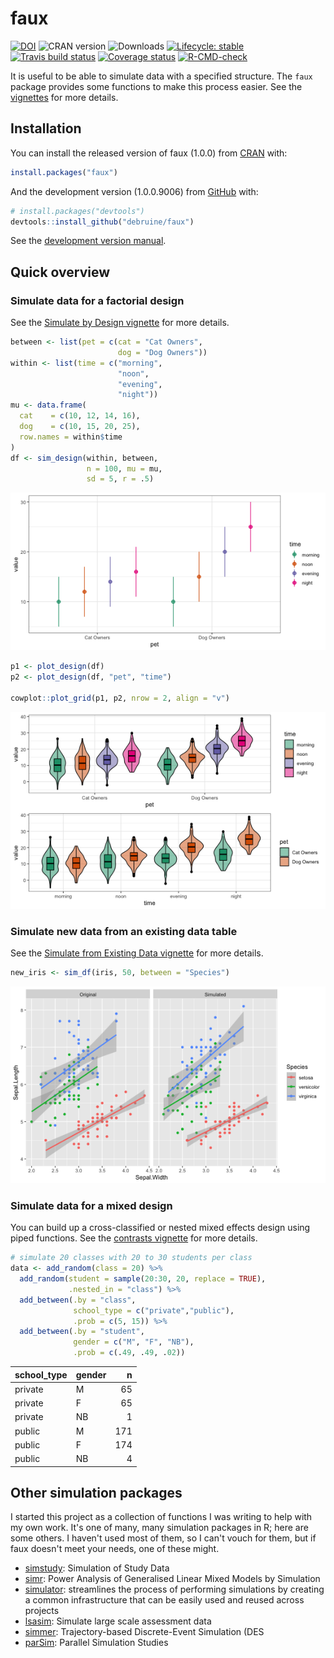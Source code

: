 # faux <img src="reference/figures/logo.png" align="right" alt="" width="120" />
<!-- rmarkdown v1 -->

<!-- badges: start -->
[![DOI](https://zenodo.org/badge/163506566.svg)](https://zenodo.org/badge/latestdoi/163506566)
![CRAN version](https://www.r-pkg.org/badges/version-last-release/faux)
![Downloads](https://cranlogs.r-pkg.org/badges/grand-total/faux)
[![Lifecycle: stable](https://img.shields.io/badge/lifecycle-stable-brightgreen.svg)](https://lifecycle.r-lib.org/articles/stages.html#stable)
[![Travis build status](https://travis-ci.org/debruine/faux.svg?branch=master)](https://travis-ci.org/debruine/faux)
[![Coverage status](https://codecov.io/gh/debruine/faux/branch/master/graph/badge.svg)](https://codecov.io/github/debruine/faux?branch=master)
[![R-CMD-check](https://github.com/debruine/faux/workflows/R-CMD-check/badge.svg)](https://github.com/debruine/faux/actions)
<!-- badges: end -->





It is useful to be able to simulate data with a specified structure. The `faux` package provides some functions to make this process easier. See the [vignettes](articles/) for more details.

## Installation

You can install the released version of faux (1.0.0) from [CRAN](https://CRAN.R-project.org) with:

``` r
install.packages("faux")
```

And the development version (1.0.0.9006) from [GitHub](https://github.com/debruine/faux) with:

``` r
# install.packages("devtools")
devtools::install_github("debruine/faux")
```

See the [development version manual](https://debruine.github.io/faux/dev/).

## Quick overview

### Simulate data for a factorial design

See the [Simulate by Design vignette](articles/sim_design.html) for more details.


```r
between <- list(pet = c(cat = "Cat Owners", 
                        dog = "Dog Owners"))
within <- list(time = c("morning", 
                        "noon", 
                        "evening", 
                        "night"))
mu <- data.frame(
  cat    = c(10, 12, 14, 16),
  dog    = c(10, 15, 20, 25),
  row.names = within$time
)
df <- sim_design(within, between, 
                 n = 100, mu = mu, 
                 sd = 5, r = .5)
```

![Default design plot](man/figures/plot-sim-design-1.png)



```r
p1 <- plot_design(df)
p2 <- plot_design(df, "pet", "time")

cowplot::plot_grid(p1, p2, nrow = 2, align = "v")
```

![Plot the data with different visualisations.](man/figures/plot-design-1.png)

### Simulate new data from an existing data table

See the [Simulate from Existing Data vignette](articles/sim_df.html) for more details.


```r
new_iris <- sim_df(iris, 50, between = "Species") 
```

![Simulated iris dataset](man/figures/plot-iris-sim-1.png)

### Simulate data for a mixed design

You can build up a cross-classified or nested mixed effects design using piped functions. See the [contrasts vignette](articles/contrasts.html) for more details.


```r
# simulate 20 classes with 20 to 30 students per class
data <- add_random(class = 20) %>%
  add_random(student = sample(20:30, 20, replace = TRUE), 
             .nested_in = "class") %>%
  add_between(.by = "class", 
              school_type = c("private","public"), 
              .prob = c(5, 15)) %>%
  add_between(.by = "student",
              gender = c("M", "F", "NB"),
              .prob = c(.49, .49, .02))
```


|school_type |gender |   n|
|:-----------|:------|---:|
|private     |M      |  65|
|private     |F      |  65|
|private     |NB     |   1|
|public      |M      | 171|
|public      |F      | 174|
|public      |NB     |   4|



## Other simulation packages

I started this project as a collection of functions I was writing to help with my own work. It's one of many, many simulation packages in R; here are some others. I haven't used most of them, so I can't vouch for them, but if faux doesn't meet your needs, one of these might.

* [simstudy](https://www.rdatagen.net/page/simstudy/): Simulation of Study Data
* [simr](https://github.com/pitakakariki/simr): Power Analysis of Generalised Linear Mixed Models by Simulation
* [simulator](http://github.com/jacobbien/simulator): streamlines the process of performing simulations by creating a common infrastructure that can be easily used and reused across projects
* [lsasim](https://github.com/tmatta/lsasim): Simulate large scale assessment data 
* [simmer](https://r-simmer.org/): Trajectory-based Discrete-Event Simulation (DES
* [parSim](https://cran.r-project.org/web/packages/parSim/): Parallel Simulation Studies

